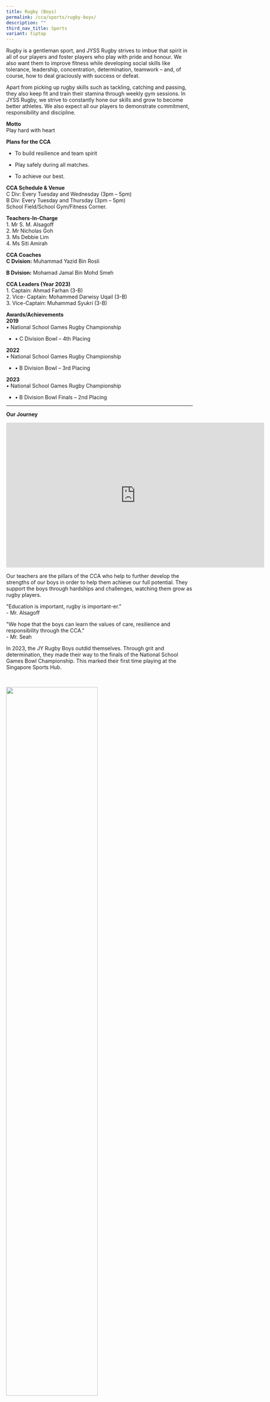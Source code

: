 ```yaml
---
title: Rugby (Boys)
permalink: /cca/sports/rugby-boys/
description: ""
third_nav_title: Sports
variant: tiptap
---
```

<p>Rugby is a gentleman sport, and JYSS Rugby strives to imbue that spirit
in all of our players and foster players who play with pride and honour.&nbsp;We
also want them to improve fitness while developing social skills like tolerance,
leadership, concentration, determination, teamwork – and, of course, how
to deal graciously with success or defeat.</p>
<p>Apart from picking up rugby skills such as tackling, catching and passing,
they also keep fit and train their stamina through weekly gym sessions.
In JYSS Rugby, we strive to constantly hone our skills and grow to become
better athletes. We also expect all our players to demonstrate commitment,
responsibility and discipline.</p>
<p><strong>Motto<br></strong>Play hard with heart</p>
<p><strong>Plans for the CCA</strong>
</p>
<ul data-tight="true" class="tight">
<li>
<p>To build resilience and team spirit</p>
</li>
<li>
<p>Play safely during all matches.</p>
</li>
<li>
<p>To achieve our best.</p>
</li>
</ul>
<p><strong>CCA Schedule &amp; Venue<br></strong>C Div: Every Tuesday and
Wednesday (3pm – 5pm)
<br>B Div: Every Tuesday and Thursday (3pm – 5pm)
<br>School Field/School Gym/Fitness Corner.</p>
<p><strong>Teachers-In-Charge<br></strong>1. Mr S. M. Alsagoff
<br>2. Mr Nicholas Goh
<br>3. Ms Debbie Lim
<br>4. Ms Siti Amirah</p>
<p><strong>CCA Coaches<br>C Dvision:</strong> Muhammad Yazid Bin Rosli</p>
<p><strong>B Dvision:</strong> Mohamad Jamal Bin Mohd Smeh
<br>
</p>
<p><strong>CCA Leaders (Year 2023)<br></strong>1. Captain: Ahmad Farhan (3-B)
<br>2. Vice- Captain: Mohammed Darwisy Uqail (3-B)
<br>3. Vice-Captain: Muhammad Syukri (3-B)</p>
<p><strong>Awards/Achievements<br>2019</strong>
<br>• National School Games Rugby Championship</p>
<ul data-tight="true" class="tight">
<li>
<p>• C Division Bowl – 4th Placing</p>
</li>
</ul>
<p><strong>2022</strong>
<br>• National School Games Rugby Championship</p>
<ul data-tight="true" class="tight">
<li>
<p>• B Division Bowl – 3rd Placing
<br>
</p>
</li>
</ul>
<p><strong>2023</strong>
<br>• National School Games Rugby Championship
<br>
</p>
<ul data-tight="true" class="tight">
<li>
<p>• B Division Bowl Finals – 2nd Placing</p>
</li>
</ul>
<hr>
<p><strong>Our Journey</strong>
</p>
<div class="iframe-wrapper">
<iframe height="391" width="697" allowfullscreen="true" frameborder="0" src="https://www.youtube.com/embed/UzKfsboDl4I"></iframe>
</div>
<p>Our teachers are the pillars of the CCA who help to further develop the
strengths of our boys in order to help them achieve our full potential.
They support the boys through hardships and challenges, watching them grow
as rugby players.&nbsp;</p>
<p>"Education is important, rugby is important-er."&nbsp;
<br>-&nbsp;Mr.&nbsp;Alsagoff</p>
<p>"We hope that the boys can learn the values of care, resilience and responsibility
through the CCA."
<br>-&nbsp;Mr.&nbsp;Seah</p>
<p>In 2023, the JY Rugby Boys outdid themselves. Through grit and determination,
they made their way to the finals of the National School Games Bowl Championship.
This marked their first time playing at the Singapore Sports Hub.</p>
<p>
<br>
</p>
<div class="isomer-image-wrapper">
<img style="width: 70%;" height="auto" width="100%" src="/images/rugby1.jpg">
</div>
<p>The B Division boys with their trophy.</p>
<div class="isomer-image-wrapper">
<img style="width: 70%;" height="auto" width="100%" src="/images/rugby2.jpg">
</div>
<p>With their supporters rooting for them.</p>
<div class="isomer-image-wrapper">
<img style="width: 70%;" height="auto" width="100%" src="/images/rugby3.jpg">
</div>
<p>Captain Haris Mirza receiving the trophy.</p>
<div class="isomer-image-wrapper">
<img style="width: 70%;" height="auto" width="100%" src="/images/rugby4.jpg">
</div>
<p>The boys giving it their all.</p>
<p>
<br>
</p>
<p><strong><u>NSG 2022</u></strong>
<br>
</p>
<div class="isomer-image-wrapper">
<img style="width: 70%;" height="auto" width="100%" src="/images/rugby5.jpg">
</div>
<p></p>
<p>The B Division team with their 3rd place medals after a triumphant match
in the National School Games, which was finally resumed after a 2 year
hiatus due to COVID-19.</p>
<div class="isomer-image-wrapper">
<img style="width: 70%;" height="auto" width="100%" src="/images/rugby6.jpg">
</div>
<p>Captain of the B Division team receiving the trophy from our Principal,
Mr. Tay.</p>
<div class="isomer-image-wrapper">
<img style="width: 70%;" height="auto" width="100%" src="/images/rugby7.jpg">
</div>
<p>Our members are the important building blocks of our CCA. Each and every
one of us have something to contribute, and our part to play. As we grow
and develop, we become stronger and so does our CCA.</p>
<div class="isomer-image-wrapper">
<img style="width: 70%;" height="auto" width="100%" src="/images/rug5.jpg">
</div>
<p>“Rugby teaches us many things, like discipline, sportsmanship and team
work.”
<br>- Dani (4E3, 2023)</p>
<div class="isomer-image-wrapper">
<img style="width: 70%;" height="auto" width="100%" src="/images/rug6.jpg">
</div>
<p>"The feeling of competing on the field and winning is both thrilling and
exciting.”&nbsp;
<br>- Emre (4N2, 2023)</p>